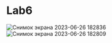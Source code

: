 # Lab6
![Снимок экрана 2023-06-26 182836](https://github.com/Dazavv/Lab6/assets/112805687/1697bea9-0105-493c-a49f-ee6a784818c0)
![Снимок экрана 2023-06-26 182809](https://github.com/Dazavv/Lab6/assets/112805687/b14cfac2-e2e0-475e-8f9a-e411ad725d59)
